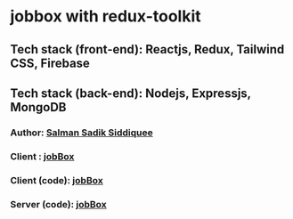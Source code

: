 # jobbox with redux-toolkit
## Tech stack (front-end): Reactjs, Redux, Tailwind CSS, Firebase
## Tech stack (back-end): Nodejs, Expressjs, MongoDB
### Author: [Salman Sadik Siddiquee](https://github.com/salsadsid)
### Client : [jobBox](https://jobbox-salsadsid.netlify.app/)
### Client (code): [jobBox](https://github.com/salsadsid/jobbox-with-redux-toolkit)
### Server (code): [jobBox](https://github.com/salsadsid/jobbox-with-redux-toolkit-server)